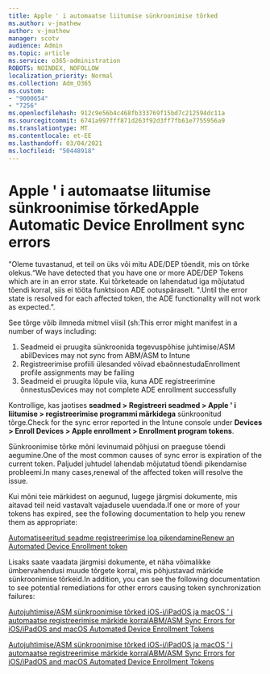 ```yaml
---
title: Apple ' i automaatse liitumise sünkroonimise tõrked
ms.author: v-jmathew
author: v-jmathew
manager: scotv
audience: Admin
ms.topic: article
ms.service: o365-administration
ROBOTS: NOINDEX, NOFOLLOW
localization_priority: Normal
ms.collection: Adm_O365
ms.custom:
- "9000654"
- "7256"
ms.openlocfilehash: 912c9e56b4c468fb333769f15bd7c212594dc11a
ms.sourcegitcommit: 6741a997fff871d263f92d3ff7fb61e7755956a9
ms.translationtype: MT
ms.contentlocale: et-EE
ms.lasthandoff: 03/04/2021
ms.locfileid: "50448918"
---
```

# <a name="apple-automatic-device-enrollment-sync-errors"></a><span data-ttu-id="3f8da-102">Apple ' i automaatse liitumise sünkroonimise tõrked</span><span class="sxs-lookup"><span data-stu-id="3f8da-102">Apple Automatic Device Enrollment sync errors</span></span>

<span data-ttu-id="3f8da-103">"Oleme tuvastanud, et teil on üks või mitu ADE/DEP tõendit, mis on tõrke olekus.</span><span class="sxs-lookup"><span data-stu-id="3f8da-103">“We have detected that you have one or more ADE/DEP Tokens which are in an error state.</span></span> <span data-ttu-id="3f8da-104">Kui tõrketeade on lahendatud iga mõjutatud tõendi korral, siis ei tööta funktsioon ADE ootuspäraselt. ".</span><span class="sxs-lookup"><span data-stu-id="3f8da-104">Until the error state is resolved for each affected token, the ADE functionality will not work as expected.”.</span></span>

<span data-ttu-id="3f8da-105">See tõrge võib ilmneda mitmel viisil (sh:</span><span class="sxs-lookup"><span data-stu-id="3f8da-105">This error might manifest in a number of ways including:</span></span>

1. <span data-ttu-id="3f8da-106">Seadmeid ei pruugita sünkroonida tegevuspõhise juhtimise/ASM abil</span><span class="sxs-lookup"><span data-stu-id="3f8da-106">Devices may not sync from ABM/ASM to Intune</span></span>
2. <span data-ttu-id="3f8da-107">Registreerimise profiili ülesanded võivad ebaõnnestuda</span><span class="sxs-lookup"><span data-stu-id="3f8da-107">Enrollment profile assignments may be failing</span></span>
3. <span data-ttu-id="3f8da-108">Seadmeid ei pruugita lõpule viia, kuna ADE registreerimine õnnestus</span><span class="sxs-lookup"><span data-stu-id="3f8da-108">Devices may not complete ADE enrollment successfully</span></span>

<span data-ttu-id="3f8da-109">Kontrollige, kas jaotises **seadmed > Registreeri seadmed > Apple ' i liitumise > registreerimise programmi märkidega** sünkroonitud tõrge.</span><span class="sxs-lookup"><span data-stu-id="3f8da-109">Check for the sync error reported in the Intune console under **Devices > Enroll Devices > Apple enrollment > Enrollment program tokens**.</span></span>

<span data-ttu-id="3f8da-110">Sünkroonimise tõrke mõni levinumaid põhjusi on praeguse tõendi aegumine.</span><span class="sxs-lookup"><span data-stu-id="3f8da-110">One of the most common causes of sync error is expiration of the current token.</span></span> <span data-ttu-id="3f8da-111">Paljudel juhtudel lahendab mõjutatud tõendi pikendamise probleemi.</span><span class="sxs-lookup"><span data-stu-id="3f8da-111">In many cases,renewal of the affected token will resolve the issue.</span></span>

<span data-ttu-id="3f8da-112">Kui mõni teie märkidest on aegunud, lugege järgmisi dokumente, mis aitavad teil neid vastavalt vajadusele uuendada.</span><span class="sxs-lookup"><span data-stu-id="3f8da-112">If one or more of your tokens has expired,  see the following documentation to help you renew them as appropriate:</span></span>

[<span data-ttu-id="3f8da-113">Automatiseeritud seadme registreerimise loa pikendamine</span><span class="sxs-lookup"><span data-stu-id="3f8da-113">Renew an Automated Device Enrollment token</span></span>](https://docs.microsoft.com/mem/intune/enrollment/device-enrollment-program-enroll-ios#renew-an-automated-device-enrollment-token)

<span data-ttu-id="3f8da-114">Lisaks saate vaadata järgmisi dokumente, et näha võimalikke ümbervahendusi muude tõrgete korral, mis põhjustavad märkide sünkroonimise tõrkeid.</span><span class="sxs-lookup"><span data-stu-id="3f8da-114">In addition, you can see the following documentation to see potential remediations for other errors causing token synchronization failures:</span></span>

[<span data-ttu-id="3f8da-115">Autojuhtimise/ASM sünkroonimise tõrked iOS-i/iPadOS ja macOS ' i automaatse registreerimise märkide korral</span><span class="sxs-lookup"><span data-stu-id="3f8da-115">ABM/ASM Sync Errors for iOS/iPadOS and macOS Automated Device Enrollment Tokens</span></span>](https://docs.microsoft.com/mem/intune/enrollment/troubleshoot-ios-enrollment-errors#sync-token-errors-between-intune-and-ade-dep)







[<span data-ttu-id="3f8da-116">Autojuhtimise/ASM sünkroonimise tõrked iOS-i/iPadOS ja macOS ' i automaatse registreerimise märkide korral</span><span class="sxs-lookup"><span data-stu-id="3f8da-116">ABM/ASM Sync Errors for iOS/iPadOS and macOS Automated Device Enrollment Tokens</span></span>](https://docs.microsoft.com/mem/intune/enrollment/troubleshoot-ios-enrollment-errors#resolutions-when-syncing-tokens-between-intune-and-abmasm-for-automated-device-enrollment)
